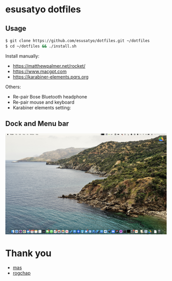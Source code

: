 # esusatyo dotfiles

## Usage

```zsh
$ git clone https://github.com/esusatyo/dotfiles.git ~/dotfiles
$ cd ~/dotfiles && ./install.sh
```

Install manually:
- https://matthewpalmer.net/rocket/
- https://www.macgpt.com
- https://karabiner-elements.pqrs.org


Others:
- Re-pair Bose Bluetooth headphone
- Re-pair mouse and keyboard
- Karabiner elements setting: 

## Dock and Menu bar

![Dock](dock.jpg)

# Thank you

- [mas](https://github.com/mas-cli/mas)
- [rogchap](https://github.com/rogchap)

